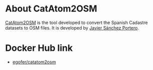 # About CatAtom2OSM

[CatAtom2OSM](https://github.com/OSM-es/CatAtom2Osm) is the tool developed to convert the Spanish Cadastre datasets to OSM files. It is developed by [Javier Sánchez Portero](https://github.com/javiersanp).


# Docker Hub link

* [egofer/catatom2osm](https://hub.docker.com/r/egofer/catatom2osm)
